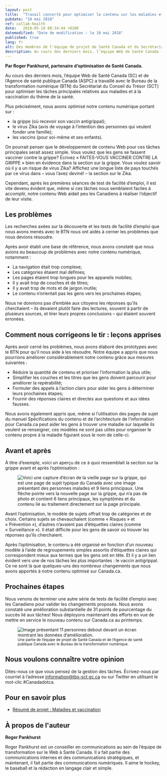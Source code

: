 ```yaml
---
layout: post
title:  "Travail concerté pour optimiser le contenu sur les maladies et la vaccination"
pubdate: "10 mai 2018"
ref: collab-health
date:   2018-05-10 08:34:44 +0100
datemodified: "Date de modification : le 10 mai 2018"
published: true
lang: fr
alt: Des membres de l'équipe de projet de Santé Canada et du Secrétariat du Conseil du Trésor devant un écran montrant des graphiques.
description: Au cours des derniers mois, l’équipe Web de Santé Canada (SC) et de l’Agence de santé publique Canada a travaillé avec le Bureau de la transformation numérique pour optimiser les tâches principales relatives aux maladies et à la vaccination du thème de la santé.
---
```


<b>Par Roger Pankhurst, partenaire d’optimisation de Santé Canada.</b>

Au cours des derniers mois, l’équipe Web de Santé Canada (SC) et de l’Agence de santé publique Canada (ASPC) a travaillé avec le Bureau de la transformation numérique (BTN) du Secrétariat du Conseil du Trésor (SCT) pour optimiser les tâches principales relatives aux maladies et à la vaccination du thème de la santé.

Plus précisément, nous avons optimisé notre contenu numérique portant sur :

* la grippe (où recevoir son vaccin antigrippal);
* le virus Zika (avis de voyage à l’intention des personnes qui veulent fonder une famille);
* les vaccins (pour soi-même et ses enfants).

On pourrait penser que le développement de contenu Web pour ces tâches principales serait assez simple. Vous voulez que les gens se fassent vacciner contre la grippe? Écrivez « FAITES-VOUS VACCINER CONTRE LA GRIPPE » bien en évidence dans la section sur la grippe. Vous voulez savoir où il y a un risque de virus Zika? Affichez une longue liste de pays touchés par ce virus dans – vous l’avez deviné! – la section sur le Zika.

Cependant, après les premières séances de test de facilité d’emploi, il est vite devenu évident que, même si ces tâches nous semblaient faciles à accomplir, notre contenu Web aidait peu les Canadiens à réaliser l’objectif de leur visite.

## Les problèmes ##

Les recherches axées sur la découverte et les tests de facilité d’emploi que nous avons menés avec le BTN nous ont aidés à cerner les problèmes que nous devions résoudre.

Après avoir établi une base de référence, nous avons constaté que nous avions eu beaucoup de problèmes avec notre contenu numérique, notamment :

* La navigation était trop complexe;
* Les catégories étaient mal définies;
* Les pages étaient trop longues pour les appareils mobiles;
* Il y avait trop de couches et de titres;
* Il y avait trop de mots et de jargon inutile;
* Le contenu n’orientait pas les gens vers les prochaines étapes;

Nous ne donnions pas d’emblée aux citoyens les réponses qu’ils cherchaient – ils devaient plutôt faire des lectures, souvent à partir de plusieurs sources, et tirer leurs propres conclusions – qui étaient souvent erronées.

## Comment nous corrigeons le tir : leçons apprises ##
Après avoir cerné les problèmes, nous avons élaboré des prototypes avec le BTN pour qu’il nous aide à les résoudre. Notre équipe a appris que nous pourrions améliorer considérablement notre contenu grâce aux mesures suivantes :

* Réduire la quantité de contenu et prioriser l’information la plus utile;
* Simplifier les couches et les titres que les gens doivent parcourir pour améliorer la repérabilité;
* Formuler des appels à l’action clairs pour aider les gens à déterminer leurs prochaines étapes;
* Fournir des réponses claires et directes aux questions et aux idées fausses.

Nous avons également appris que, même si l’utilisation des pages de sujet du manuel Spécifications du contenu et de l’architecture de l’information pour Canada.ca peut aider les gens à trouver une maladie sur laquelle ils veulent se renseigner, ces modèles ne sont pas utiles pour organiser le contenu propre à la maladie figurant sous le nom de celle-ci.


## Avant et après ##

À titre d’exemple, voici un aperçu de ce à quoi ressemblait la section sur la grippe avant et après l’optimisation :

<figure>
<img class="img-responsive" alt="Voici une capture d’écran de la vieille page sur la grippe, qui est une page de sujet typique du Canada avec une image présentant des personnes malades et 9 liens principaux. Une flèche pointe vers la nouvelle page sur la grippe, qui n’a pas de photo et contient 6 liens principaux, les symptômes et du contenu lié au traitement directement sur la page principale." src="/images/collab-health/grippe-avant-apres-835x408-fr.png">
</figure>

Avant l’optimisation, le modèle de sujets offrait trop de catégories et de choix. Certains sujets se chevauchaient (comme « Risques » et « Prévention »), d’autres n’avaient pas d’étiquettes claires (comme « Surveillance »). Il était difficile pour les gens de savoir où trouver les réponses qu’ils cherchaient.

Après l’optimisation, le contenu a été organisé en fonction d’un nouveau modèle à l’aide de regroupements simples assortis d’étiquettes claires qui correspondent mieux aux termes que les gens ont en tête. Et il y a un lien évident vers une de nos tâches les plus importantes : le vaccin antigrippal. Ce ne sont là que quelques-uns des nombreux changements que nous avons apportés à notre contenu optimisé sur Canada.ca.


## Prochaines étapes ##

Nous venons de terminer une autre série de tests de facilité d’emploi avec les Canadiens pour valider les changements proposés. Nous avons constaté une amélioration substantielle de 31 points de pourcentage du succès lié aux tâches! Nous déployons maintenant des efforts en vue de mettre en service le nouveau contenu sur Canada.ca au printemps.

<figure>
<img class="img-responsive" alt="Image présentant 11 personnes debout devant un écran montrant les données d’amélioration." src="/images/collab-health/hc-phac-dto-team-835x423.jpg">
<figcaption><small>Une partie de l’équipe de projet de Santé Canada et de l’Agence de santé publique Canada avec le Bureau de la transformation numérique.
</small></figcaption>
</figure>

## Nous voulons connaître votre opinion ##
Dites-nous ce que vous pensez de la gestion des tâches. Écrivez-nous par courriel à l’adresse [information@tbs-sct.gc.ca](mailto:information@tbs-sct.gc.ca) ou sur Twitter en utilisant le mot-clic #Canadadotca.

## Pour en savoir plus

* [Résumé de projet : Maladies et vaccination](https://canada-ca.github.io/research-recherche/maladies-resume-recherche.html)

## À propos de l'auteur

<b>Roger Pankhurst</b>

Roger Pankhurst est un conseiller en communications au sein de l’équipe de transformation sur le Web à Santé Canada. Il a fait partie des communications internes et des communications stratégiques, et maintenant, il fait partie des communications numériques. Il aime le hockey, le baseball et la rédaction en langage clair et simple.
